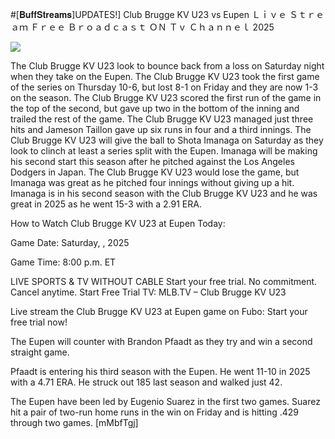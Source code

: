 #[𝐁𝐮𝐟𝐟𝐒𝐭𝐫𝐞𝐚𝐦𝐬]UPDATES!] Club Brugge KV U23 vs Eupen Ｌｉｖｅ Ｓｔｒｅａｍ Ｆｒｅｅ Ｂｒｏａｄｃａｓｔ ＯＮ Ｔｖ Ｃｈａｎｎｅｌ  2025  
  
  
[![](https://i.imgur.com/qSNzIqt.png)](https://movie.rssnews.media/ZMtVLWE.php)  
  
The Club Brugge KV U23 look to bounce back from a loss on Saturday night when they take on the Eupen. The Club Brugge KV U23 took the first game of the series on Thursday 10-6, but lost 8-1 on Friday and they are now 1-3 on the season. The Club Brugge KV U23 scored the first run of the game in the top of the second, but gave up two in the bottom of the inning and trailed the rest of the game. The Club Brugge KV U23 managed just three hits and Jameson Taillon gave up six runs in four and a third innings. The Club Brugge KV U23 will give the ball to Shota Imanaga on Saturday as they look to clinch at least a series split with the Eupen. Imanaga will be making his second start this season after he pitched against the Los Angeles Dodgers in Japan. The Club Brugge KV U23 would lose the game, but Imanaga was great as he pitched four innings without giving up a hit. Imanaga is in his second season with the Club Brugge KV U23 and he was great in 2025 as he went 15-3 with a 2.91 ERA.

How to Watch Club Brugge KV U23 at Eupen Today:

Game Date: Saturday, , 2025

Game Time: 8:00 p.m. ET

LIVE SPORTS & TV WITHOUT CABLE
Start your free trial. No commitment. Cancel anytime.
Start Free Trial
TV: MLB.TV – Club Brugge KV U23

Live stream the Club Brugge KV U23 at Eupen game on Fubo: Start your free trial now!

The Eupen will counter with Brandon Pfaadt as they try and win a second straight game.

Pfaadt is entering his third season with the Eupen. He went 11-10 in 2025 with a 4.71 ERA. He struck out 185 last season and walked just 42.

The Eupen have been led by Eugenio Suarez in the first two games. Suarez hit a pair of two-run home runs in the win on Friday and is hitting .429 through two games. [mMbfTgj]